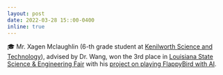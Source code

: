 ```yaml
---
layout: post
date: 2022-03-28 15::00-0400
inline: true
---
```


:mortar_board: Mr. Xagen Mclaughlin (6-th grade student at [Kenilworth Science and Technology](https://www.kenilworthschool.org)), advised by Dr. Wang, won the 3rd place in [Louisiana State Science & Engineering Fair](https://la-usla50.zfairs.com/?f=8096d131-e984-4b03-8bf4-fdb2921cc018) with his [project on playing FlappyBird with AI](./projects/3_project/).